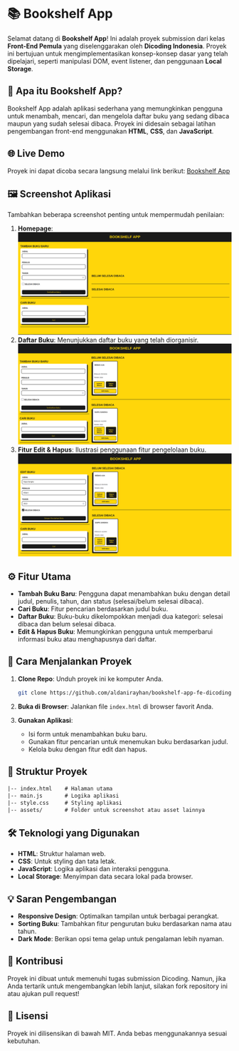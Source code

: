 # 📚 Bookshelf App

Selamat datang di **Bookshelf App**! Ini adalah proyek submission dari kelas **Front-End Pemula** yang diselenggarakan oleh **Dicoding Indonesia**. Proyek ini bertujuan untuk mengimplementasikan konsep-konsep dasar yang telah dipelajari, seperti manipulasi DOM, event listener, dan penggunaan **Local Storage**.

## 🎯 Apa itu Bookshelf App?

Bookshelf App adalah aplikasi sederhana yang memungkinkan pengguna untuk menambah, mencari, dan mengelola daftar buku yang sedang dibaca maupun yang sudah selesai dibaca. Proyek ini didesain sebagai latihan pengembangan front-end menggunakan **HTML**, **CSS**, dan **JavaScript**.

## 🌐 Live Demo

Proyek ini dapat dicoba secara langsung melalui link berikut: [Bookshelf App](https://bookshelf-app-aldani.vercel.app/)

## 🖼️ Screenshot Aplikasi

Tambahkan beberapa screenshot penting untuk mempermudah penilaian:

1. **Homepage**:
   ![Home Page](./assets/home.png)
2. **Daftar Buku**: Menunjukkan daftar buku yang telah diorganisir.
   ![Home Page](./assets/added-book.png)
3. **Fitur Edit & Hapus**: Ilustrasi penggunaan fitur pengelolaan buku.
   ![Home Page](./assets/edit-book.png)

## ⚙️ Fitur Utama

- **Tambah Buku Baru**: Pengguna dapat menambahkan buku dengan detail judul, penulis, tahun, dan status (selesai/belum selesai dibaca).
- **Cari Buku**: Fitur pencarian berdasarkan judul buku.
- **Daftar Buku**: Buku-buku dikelompokkan menjadi dua kategori: selesai dibaca dan belum selesai dibaca.
- **Edit & Hapus Buku**: Memungkinkan pengguna untuk memperbarui informasi buku atau menghapusnya dari daftar.

## 🚀 Cara Menjalankan Proyek

1. **Clone Repo**: Unduh proyek ini ke komputer Anda.
   ```bash
   git clone https://github.com/aldanirayhan/bookshelf-app-fe-dicoding.git
   ```
2. **Buka di Browser**: Jalankan file `index.html` di browser favorit Anda.

3. **Gunakan Aplikasi**:
   - Isi form untuk menambahkan buku baru.
   - Gunakan fitur pencarian untuk menemukan buku berdasarkan judul.
   - Kelola buku dengan fitur edit dan hapus.

## 📂 Struktur Proyek

```
|-- index.html    # Halaman utama
|-- main.js       # Logika aplikasi
|-- style.css     # Styling aplikasi
|-- assets/       # Folder untuk screenshot atau asset lainnya
```

## 🛠️ Teknologi yang Digunakan

- **HTML**: Struktur halaman web.
- **CSS**: Untuk styling dan tata letak.
- **JavaScript**: Logika aplikasi dan interaksi pengguna.
- **Local Storage**: Menyimpan data secara lokal pada browser.

## 💡 Saran Pengembangan

- **Responsive Design**: Optimalkan tampilan untuk berbagai perangkat.
- **Sorting Buku**: Tambahkan fitur pengurutan buku berdasarkan nama atau tahun.
- **Dark Mode**: Berikan opsi tema gelap untuk pengalaman lebih nyaman.

## 🤝 Kontribusi

Proyek ini dibuat untuk memenuhi tugas submission Dicoding. Namun, jika Anda tertarik untuk mengembangkan lebih lanjut, silakan fork repository ini atau ajukan pull request!

## 📝 Lisensi

Proyek ini dilisensikan di bawah MIT. Anda bebas menggunakannya sesuai kebutuhan.

